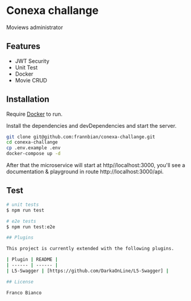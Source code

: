 # Conexa challange

Moviews administrator

## Features

- JWT Security
- Unit Test
- Docker
- Movie CRUD

## Installation

Require [Docker](https://www.docker.com/) to run.

Install the dependencies and devDependencies and start the server.

```sh
git clone git@github.com:frannbian/conexa-challange.git
cd conexa-challange
cp .env.example .env
docker-compose up -d

```
After that the microservice will start at http//localhost:3000, you'll see a documentation & playground in route http://localhost:3000/api.


## Test

```bash
# unit tests
$ npm run test

# e2e tests
$ npm run test:e2e

## Plugins

This project is currently extended with the following plugins.

| Plugin | README |
| ------ | ------ |
| L5-Swagger | [https://github.com/DarkaOnLine/L5-Swagger] |

## License

Franco Bianco